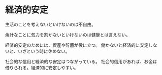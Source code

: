 # 経済的安定

生活のことを考えないといけないのは不自由。

余計なことに気力を割かないといけないのは健康とは言えない。

経済的安定のためには、資産や貯蓄が役に立つ。
働かないと経済的に安定しないと、いざという時に休めない。

社会的な信用と経済的な安定はつながっている。
社会的信用があれば、お金は借りられる。経済的に安定しやすい。

